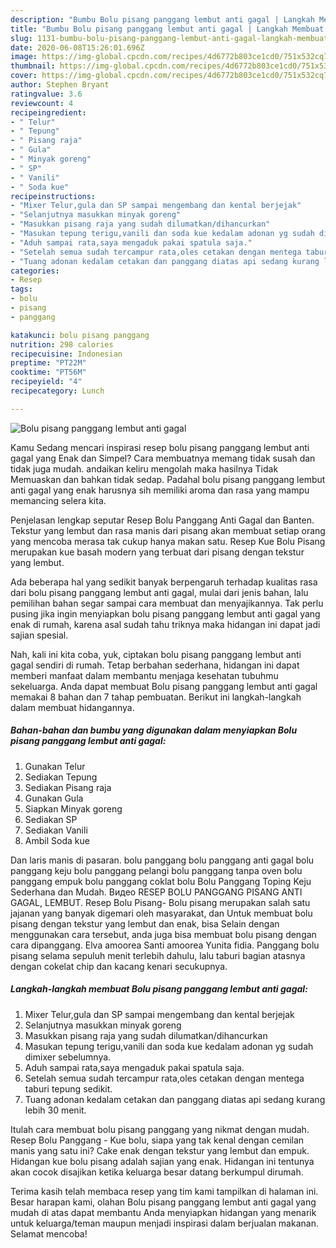 ```yaml
---
description: "Bumbu Bolu pisang panggang lembut anti gagal | Langkah Membuat Bolu pisang panggang lembut anti gagal Yang Sedap"
title: "Bumbu Bolu pisang panggang lembut anti gagal | Langkah Membuat Bolu pisang panggang lembut anti gagal Yang Sedap"
slug: 1131-bumbu-bolu-pisang-panggang-lembut-anti-gagal-langkah-membuat-bolu-pisang-panggang-lembut-anti-gagal-yang-sedap
date: 2020-06-08T15:26:01.696Z
image: https://img-global.cpcdn.com/recipes/4d6772b803ce1cd0/751x532cq70/bolu-pisang-panggang-lembut-anti-gagal-foto-resep-utama.jpg
thumbnail: https://img-global.cpcdn.com/recipes/4d6772b803ce1cd0/751x532cq70/bolu-pisang-panggang-lembut-anti-gagal-foto-resep-utama.jpg
cover: https://img-global.cpcdn.com/recipes/4d6772b803ce1cd0/751x532cq70/bolu-pisang-panggang-lembut-anti-gagal-foto-resep-utama.jpg
author: Stephen Bryant
ratingvalue: 3.6
reviewcount: 4
recipeingredient:
- " Telur"
- " Tepung"
- " Pisang raja"
- " Gula"
- " Minyak goreng"
- " SP"
- " Vanili"
- " Soda kue"
recipeinstructions:
- "Mixer Telur,gula dan SP sampai mengembang dan kental berjejak"
- "Selanjutnya masukkan minyak goreng"
- "Masukkan pisang raja yang sudah dilumatkan/dihancurkan"
- "Masukan tepung terigu,vanili dan soda kue kedalam adonan yg sudah dimixer sebelumnya."
- "Aduh sampai rata,saya mengaduk pakai spatula saja."
- "Setelah semua sudah tercampur rata,oles cetakan dengan mentega taburi tepung sedikit."
- "Tuang adonan kedalam cetakan dan panggang diatas api sedang kurang lebih 30 menit."
categories:
- Resep
tags:
- bolu
- pisang
- panggang

katakunci: bolu pisang panggang 
nutrition: 298 calories
recipecuisine: Indonesian
preptime: "PT22M"
cooktime: "PT56M"
recipeyield: "4"
recipecategory: Lunch

---
```



![Bolu pisang panggang lembut anti gagal](https://img-global.cpcdn.com/recipes/4d6772b803ce1cd0/751x532cq70/bolu-pisang-panggang-lembut-anti-gagal-foto-resep-utama.jpg)

Kamu Sedang mencari inspirasi resep bolu pisang panggang lembut anti gagal yang Enak dan Simpel? Cara membuatnya memang tidak susah dan tidak juga mudah. andaikan keliru mengolah maka hasilnya Tidak Memuaskan dan bahkan tidak sedap. Padahal bolu pisang panggang lembut anti gagal yang enak harusnya sih memiliki aroma dan rasa yang mampu memancing selera kita.

Penjelasan lengkap seputar Resep Bolu Panggang Anti Gagal dan Banten. Tekstur yang lembut dan rasa manis dari pisang akan membuat setiap orang yang mencoba merasa tak cukup hanya makan satu. Resep Kue Bolu Pisang merupakan kue basah modern yang terbuat dari pisang dengan tekstur yang lembut.

Ada beberapa hal yang sedikit banyak berpengaruh terhadap kualitas rasa dari bolu pisang panggang lembut anti gagal, mulai dari jenis bahan, lalu pemilihan bahan segar sampai cara membuat dan menyajikannya. Tak perlu pusing jika ingin menyiapkan bolu pisang panggang lembut anti gagal yang enak di rumah, karena asal sudah tahu triknya maka hidangan ini dapat jadi sajian spesial.


Nah, kali ini kita coba, yuk, ciptakan bolu pisang panggang lembut anti gagal sendiri di rumah. Tetap berbahan sederhana, hidangan ini dapat memberi manfaat dalam membantu menjaga kesehatan tubuhmu sekeluarga. Anda dapat membuat Bolu pisang panggang lembut anti gagal memakai 8 bahan dan 7 tahap pembuatan. Berikut ini langkah-langkah dalam membuat hidangannya.

<!--inarticleads1-->

##### Bahan-bahan dan bumbu yang digunakan dalam menyiapkan Bolu pisang panggang lembut anti gagal:

1. Gunakan  Telur
1. Sediakan  Tepung
1. Sediakan  Pisang raja
1. Gunakan  Gula
1. Siapkan  Minyak goreng
1. Sediakan  SP
1. Sediakan  Vanili
1. Ambil  Soda kue


Dan laris manis di pasaran. bolu panggang bolu panggang anti gagal bolu panggang keju bolu panggang pelangi bolu panggang tanpa oven bolu panggang empuk bolu panggang coklat bolu Bolu Panggang Toping Keju Sederhana dan Mudah. Видео RESEP BOLU PANGGANG PISANG ANTI GAGAL, LEMBUT. Resep Bolu Pisang- Bolu pisang merupakan salah satu jajanan yang banyak digemari oleh masyarakat, dan Untuk membuat bolu pisang dengan tekstur yang lembut dan enak, bisa Selain dengan menggunakan cara tersebut, anda juga bisa membuat bolu pisang dengan cara dipanggang. Elva amoorea Santi amoorea Yunita fidia. Panggang bolu pisang selama sepuluh menit terlebih dahulu, lalu taburi bagian atasnya dengan cokelat chip dan kacang kenari secukupnya. 

<!--inarticleads2-->

##### Langkah-langkah membuat Bolu pisang panggang lembut anti gagal:

1. Mixer Telur,gula dan SP sampai mengembang dan kental berjejak
1. Selanjutnya masukkan minyak goreng
1. Masukkan pisang raja yang sudah dilumatkan/dihancurkan
1. Masukan tepung terigu,vanili dan soda kue kedalam adonan yg sudah dimixer sebelumnya.
1. Aduh sampai rata,saya mengaduk pakai spatula saja.
1. Setelah semua sudah tercampur rata,oles cetakan dengan mentega taburi tepung sedikit.
1. Tuang adonan kedalam cetakan dan panggang diatas api sedang kurang lebih 30 menit.


Itulah cara membuat bolu pisang panggang yang nikmat dengan mudah. Resep Bolu Panggang - Kue bolu, siapa yang tak kenal dengan cemilan manis yang satu ini? Cake enak dengan tekstur yang lembut dan empuk. Hidangan kue bolu pisang adalah sajian yang enak. Hidangan ini tentunya akan cocok disajikan ketika keluarga besar datang berkumpul dirumah. 

Terima kasih telah membaca resep yang tim kami tampilkan di halaman ini. Besar harapan kami, olahan Bolu pisang panggang lembut anti gagal yang mudah di atas dapat membantu Anda menyiapkan hidangan yang menarik untuk keluarga/teman maupun menjadi inspirasi dalam berjualan makanan. Selamat mencoba!
